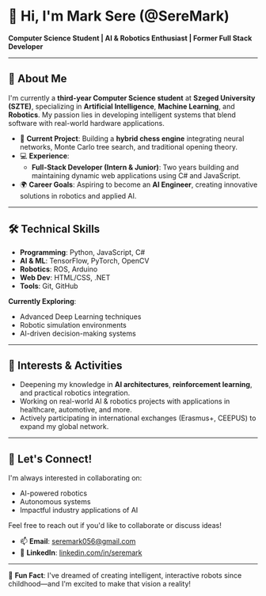 # 👋 Hi, I'm **Mark Sere** (@SereMark)
**Computer Science Student | AI & Robotics Enthusiast | Former Full Stack Developer**

---

## 🚀 About Me
I'm currently a **third-year Computer Science student** at **Szeged University (SZTE)**, specializing in **Artificial Intelligence**, **Machine Learning**, and **Robotics**. My passion lies in developing intelligent systems that blend software with real-world hardware applications.

- 🧠 **Current Project**: Building a **hybrid chess engine** integrating neural networks, Monte Carlo tree search, and traditional opening theory.
- 💻 **Experience**:
  - **Full-Stack Developer (Intern & Junior)**: Two years building and maintaining dynamic web applications using C# and JavaScript.
- 🌍 **Career Goals**: Aspiring to become an **AI Engineer**, creating innovative solutions in robotics and applied AI.

---

## 🛠️ Technical Skills

- **Programming**: Python, JavaScript, C#
- **AI & ML**: TensorFlow, PyTorch, OpenCV
- **Robotics**: ROS, Arduino
- **Web Dev**: HTML/CSS, .NET
- **Tools**: Git, GitHub

**Currently Exploring**:
- Advanced Deep Learning techniques
- Robotic simulation environments
- AI-driven decision-making systems

---

## 🌱 Interests & Activities
- Deepening my knowledge in **AI architectures**, **reinforcement learning**, and practical robotics integration.
- Working on real-world AI & robotics projects with applications in healthcare, automotive, and more.
- Actively participating in international exchanges (Erasmus+, CEEPUS) to expand my global network.

---

## 🤝 Let's Connect!
I'm always interested in collaborating on:
- AI-powered robotics
- Autonomous systems
- Impactful industry applications of AI

Feel free to reach out if you'd like to collaborate or discuss ideas!

- 📫 **Email**: [seremark056@gmail.com](mailto:seremark056@gmail.com)  
- 🔗 **LinkedIn**: [linkedin.com/in/seremark](https://www.linkedin.com/in/seremark/)

---

🎯 **Fun Fact**: I've dreamed of creating intelligent, interactive robots since childhood—and I'm excited to make that vision a reality!
